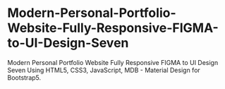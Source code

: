 # Modern-Personal-Portfolio-Website-Fully-Responsive-FIGMA-to-UI-Design-Seven
Modern Personal Portfolio Website Fully Responsive FIGMA to UI Design Seven Using HTML5, CSS3, JavaScript, MDB - Material Design for Bootstrap5.
